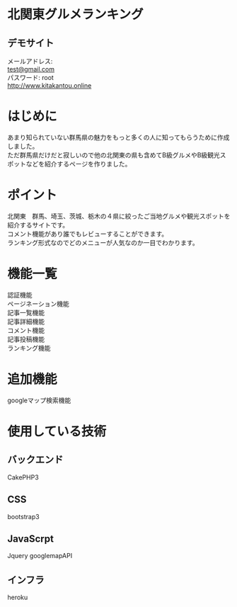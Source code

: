 # 北関東グルメランキング
## デモサイト
メールアドレス:<br>
test@gmail.com<br>
パスワード:
root<br>
 http://www.kitakantou.online
# はじめに
あまり知られていない群馬県の魅力をもっと多くの人に知ってもらうために作成しました。<br>
ただ群馬県だけだと寂しいので他の北関東の県も含めてB級グルメやB級観光スポットなどを紹介するページを作りました。
# ポイント
北関東　群馬、埼玉、茨城、栃木の４県に絞ったご当地グルメや観光スポットを紹介するサイトです。<br>
コメント機能があり誰でもレビューすることができます。<br>
ランキング形式なのでどのメニューが人気なのか一目でわかります。<br>

# 機能一覧
認証機能<br>
ページネーション機能<br>
記事一覧機能<br>
記事詳細機能<br>
コメント機能<br>
記事投稿機能<br>
ランキング機能<br>

# 追加機能
googleマップ検索機能<br>
# 使用している技術
## バックエンド
CakePHP3 
## CSS
bootstrap3
## JavaScrpt
Jquery googlemapAPI
## インフラ
heroku
